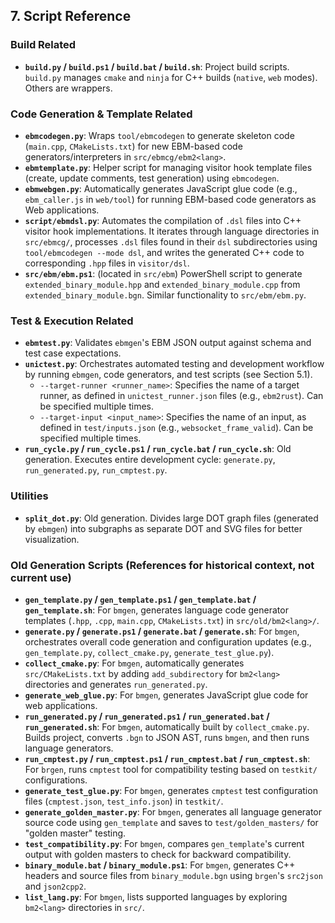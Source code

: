 ## 7. Script Reference

### Build Related
-   **`build.py` / `build.ps1` / `build.bat` / `build.sh`**: Project build scripts. `build.py` manages `cmake` and `ninja` for C++ builds (`native`, `web` modes). Others are wrappers.

### Code Generation & Template Related
-   **`ebmcodegen.py`**: Wraps `tool/ebmcodegen` to generate skeleton code (`main.cpp`, `CMakeLists.txt`) for new EBM-based code generators/interpreters in `src/ebmcg/ebm2<lang>`.
-   **`ebmtemplate.py`**: Helper script for managing visitor hook template files (create, update comments, test generation) using `ebmcodegen`.
-   **`ebmwebgen.py`**: Automatically generates JavaScript glue code (e.g., `ebm_caller.js` in `web/tool`) for running EBM-based code generators as Web applications.
-   **`script/ebmdsl.py`**: Automates the compilation of `.dsl` files into C++ visitor hook implementations. It iterates through language directories in `src/ebmcg/`, processes `.dsl` files found in their `dsl` subdirectories using `tool/ebmcodegen --mode dsl`, and writes the generated C++ code to corresponding `.hpp` files in `visitor/dsl`.
-   **`src/ebm/ebm.ps1`**: (located in `src/ebm`) PowerShell script to generate `extended_binary_module.hpp` and `extended_binary_module.cpp` from `extended_binary_module.bgn`. Similar functionality to `src/ebm/ebm.py`.

### Test & Execution Related
-   **`ebmtest.py`**: Validates `ebmgen`'s EBM JSON output against schema and test case expectations.
-   **`unictest.py`**: Orchestrates automated testing and development workflow by running `ebmgen`, code generators, and test scripts (see Section 5.1).
    *   `--target-runner <runner_name>`: Specifies the name of a target runner, as defined in `unictest_runner.json` files (e.g., `ebm2rust`). Can be specified multiple times.
    *   `--target-input <input_name>`: Specifies the name of an input, as defined in `test/inputs.json` (e.g., `websocket_frame_valid`). Can be specified multiple times.
-   **`run_cycle.py` / `run_cycle.ps1` / `run_cycle.bat` / `run_cycle.sh`**: Old generation. Executes entire development cycle: `generate.py`, `run_generated.py`, `run_cmptest.py`.

### Utilities
-   **`split_dot.py`**: Old generation. Divides large DOT graph files (generated by `ebmgen`) into subgraphs as separate DOT and SVG files for better visualization.

### Old Generation Scripts (References for historical context, not current use)
-   **`gen_template.py` / `gen_template.ps1` / `gen_template.bat` / `gen_template.sh`**: For `bmgen`, generates language code generator templates (`.hpp`, `.cpp`, `main.cpp`, `CMakeLists.txt`) in `src/old/bm2<lang>/`.
-   **`generate.py` / `generate.ps1` / `generate.bat` / `generate.sh`**: For `bmgen`, orchestrates overall code generation and configuration updates (e.g., `gen_template.py`, `collect_cmake.py`, `generate_test_glue.py`).
-   **`collect_cmake.py`**: For `bmgen`, automatically generates `src/CMakeLists.txt` by adding `add_subdirectory` for `bm2<lang>` directories and generates `run_generated.py`.
-   **`generate_web_glue.py`**: For `bmgen`, generates JavaScript glue code for web applications.
-   **`run_generated.py` / `run_generated.ps1` / `run_generated.bat` / `run_generated.sh`**: For `bmgen`, automatically built by `collect_cmake.py`. Builds project, converts `.bgn` to JSON AST, runs `bmgen`, and then runs language generators.
-   **`run_cmptest.py` / `run_cmptest.ps1` / `run_cmptest.bat` / `run_cmptest.sh`**: For `brgen`, runs `cmptest` tool for compatibility testing based on `testkit/` configurations.
-   **`generate_test_glue.py`**: For `bmgen`, generates `cmptest` test configuration files (`cmptest.json`, `test_info.json`) in `testkit/`.
-   **`generate_golden_master.py`**: For `bmgen`, generates all language generator source code using `gen_template` and saves to `test/golden_masters/` for "golden master" testing.
-   **`test_compatibility.py`**: For `bmgen`, compares `gen_template`'s current output with golden masters to check for backward compatibility.
-   **`binary_module.bat` / `binary_module.ps1`**: For `bmgen`, generates C++ headers and source files from `binary_module.bgn` using `brgen`'s `src2json` and `json2cpp2`.
-   **`list_lang.py`**: For `bmgen`, lists supported languages by exploring `bm2<lang>` directories in `src/`.
